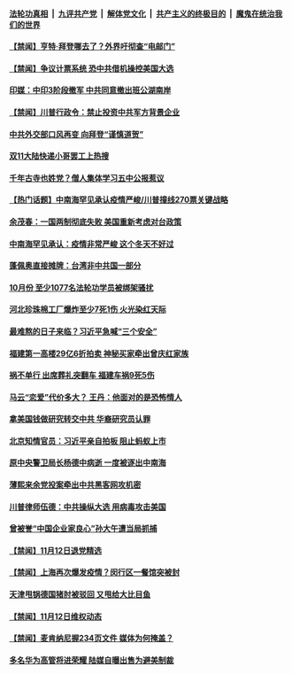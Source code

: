 

####  [法轮功真相](../../../../basic/blob/master/README.md?t=11140602) &nbsp;|&nbsp; [九评共产党](../../../../9ping.md/blob/master/README.md?t=11140602) &nbsp;|&nbsp; [解体党文化](../../../../jtdwh.md/blob/master/README.md?t=11140602)  &nbsp;|&nbsp; [共产主义的终极目的](../../../../gczydzjmd.md/blob/master/README.md?t=11140602) &nbsp;|&nbsp; [魔鬼在统治我们的世界](../../../../mgztzwmdsj.md/blob/master/README.md?t=11140602) 

#### [【禁闻】亨特‧拜登哪去了？外界吁彻查“电邮门”](../pages/prog204/a102986405.md?t=11140602) 

#### [【禁闻】争议计票系统 恐中共借机操控美国大选](../pages/prog204/a102986398.md?t=11140602) 

#### [印媒：中印3阶段撤军 中共同意撤出班公湖南岸](../pages/prog204/a102986360.md?t=11140602) 

#### [【禁闻】川普行政令：禁止投资中共军方背景企业](../pages/prog204/a102986381.md?t=11140602) 

#### [中共外交部口风再变 向拜登“谨慎道贺”](../pages/prog204/a102986247.md?t=11140602) 

#### [双11大陆快递小哥罢工上热搜](../pages/prog204/a102986056.md?t=11140602) 

#### [千年古寺也姓党？僧人集体学习五中公报惹议](../pages/prog204/a102986046.md?t=11140602) 

#### [【热门话题】中南海罕见承认疫情严峻/川普撞线270票关键战略](../pages/prog204/a102985942.md?t=11140602) 

#### [余茂春：一国两制彻底失败 美国重新考虑对台政策](../pages/prog204/a102986015.md?t=11140602) 

#### [中南海罕见承认：疫情非常严峻 这个冬天不好过](../pages/prog204/a102985914.md?t=11140602) 

#### [蓬佩奥直接摊牌：台湾非中共国一部分](../pages/prog204/a102985973.md?t=11140602) 

#### [10月份 至少1077名法轮功学员被绑架骚扰](../pages/prog204/a102985974.md?t=11140602) 

#### [河北珍珠棉工厂爆炸至少7死1伤 火光染红天际](../pages/prog204/a102985930.md?t=11140602) 

#### [最难熬的日子来临？习近平急喊“三个安全”](../pages/prog204/a102985866.md?t=11140602) 

#### [福建第一高楼29亿6折拍卖 神秘买家牵出曾庆红家族](../pages/prog204/a102985852.md?t=11140602) 

#### [祸不单行 出席葬礼突翻车 福建车祸9死5伤](../pages/prog204/a102985799.md?t=11140602) 

#### [马云“恋爱”代价多大？ 王丹：他面对的是恐怖情人](../pages/prog204/a102985752.md?t=11140602) 

#### [拿美国钱做研究转交中共 华裔研究员认罪](../pages/prog204/a102985746.md?t=11140602) 

#### [北京知情官员：习近平亲自拍板 阻止蚂蚁上市](../pages/prog204/a102985740.md?t=11140602) 

#### [原中央警卫局长杨德中病逝 一度被逐出中南海](../pages/prog204/a102985703.md?t=11140602) 

#### [薄熙来余党投案牵出中共黑客网攻机密](../pages/prog204/a102985689.md?t=11140602) 

#### [川普律师伍德：中共操纵大选 用病毒攻击美国](../pages/prog204/a102985654.md?t=11140602) 


#### [曾被誉“中国企业家良心”孙大午遭当局抓捕](../pages/prog204/a102985576.md?t=11140602) 

#### [【禁闻】11月12日退党精选](../pages/prog204/a102985552.md?t=11140602) 

#### [【禁闻】上海再次爆发疫情？闵行区一餐馆突被封](../pages/prog204/a102985560.md?t=11140602) 

#### [天津甩锅德国猪肘被驳回 又甩给大比目鱼](../pages/prog204/a102985479.md?t=11140602) 

#### [【禁闻】11月12日维权动态](../pages/prog204/a102985534.md?t=11140602) 

#### [【禁闻】麦肯纳尼握234页文件 媒体为何掩盖？](../pages/prog204/a102985501.md?t=11140602) 

#### [多名华为高管将进荣耀 陆媒自曝出售为避美制裁](../pages/prog204/a102985391.md?t=11140602) 

